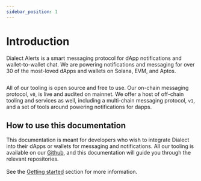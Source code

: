 ```yaml
---
sidebar_position: 1
---
```


# Introduction

Dialect Alerts is a smart messaging protocol for dApp notifications and wallet-to-wallet chat. We are powering notifications and messaging for over 30 of the most-loved dApps and wallets on Solana, EVM, and Aptos.

<img src="/img/Alerts.png" alt="" />

All of our tooling is open source and free to use. Our on-chain messaging protocol, `v0`, is live and audited on mainnet. We offer a host of off-chain tooling and services as well, including a multi-chain messaging protocol, `v1`, and a set of tools around powering notifications for dapps.

## How to use this documentation

This documentation is meant for developers who wish to integrate Dialect into their dApps or wallets for messaging and notifications. All our tooling is available on our [Github](https://github.com/dialectlabs), and this documentation will guide you through the relevant repositories.\
\
See the [Getting started](getting-started) section for more information.
